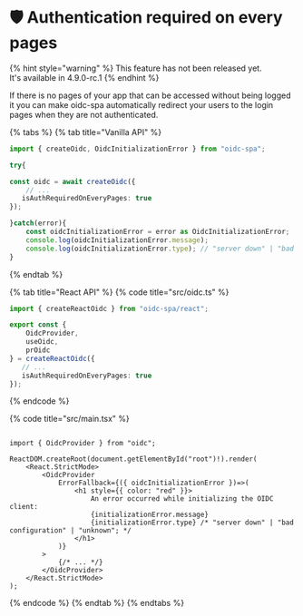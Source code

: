 # 🛡️ Authentication required on every pages

{% hint style="warning" %}
This feature has not been released yet. \
It's available in 4.9.0-rc.1
{% endhint %}

If there is no pages of your app that can be accessed without being logged it you can make oidc-spa automatically redirect your users to the login pages when they are not authenticated. &#x20;

{% tabs %}
{% tab title="Vanilla API" %}
```typescript
import { createOidc, OidcInitializationError } from "oidc-spa";

try{

const oidc = await createOidc({
    // ...
   isAuthRequiredOnEveryPages: true
});

}catch(error){
    const oidcInitializationError = error as OidcInitializationError;
    console.log(oidcInitializationError.message);
    console.log(oidcInitializationError.type); // "server down" | "bad configuration" | "unknown";
}
```
{% endtab %}

{% tab title="React API" %}
{% code title="src/oidc.ts" %}
```typescript
import { createReactOidc } from "oidc-spa/react";

export const {
    OidcProvider,
    useOidc,
    prOidc
} = createReactOidc({
   // ...
   isAuthRequiredOnEveryPages: true
});
```
{% endcode %}

{% code title="src/main.tsx" %}
```tsx

import { OidcProvider } from "oidc";

ReactDOM.createRoot(document.getElementById("root")!).render(
    <React.StrictMode>
        <OidcProvider 
            ErrorFallback={({ oidcInitializationError })=>(
                <h1 style={{ color: "red" }}>
                    An error occurred while initializing the OIDC client:
                    {initializationError.message}
                    {initializationError.type} /* "server down" | "bad configuration" | "unknown"; */
                </h1>
            )}
        >
            {/* ... */}
        </OidcProvider>
    </React.StrictMode>
);

```
{% endcode %}
{% endtab %}
{% endtabs %}
